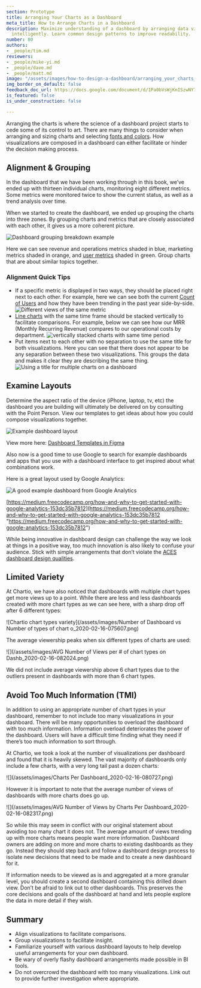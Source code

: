 ```yaml
---
section: Prototype
title: Arranging Your Charts as a Dashboard
meta_title: How to Arrange Charts in a Dashboard
description: Maximize understanding of a dashboard by arranging data visualizations
  intelligently. Learn common design patterns to improve readability.
number: 80
authors:
- _people/tim.md
reviewers:
- _people/mike-yi.md
- _people/dave.md
- _people/matt.md
image: "/assets/images/how-to-design-a-dashboard/arranging_your_charts_as_a_dashboard/dashboardBreakdown.jpeg"
img_border_on_default: false
feedback_doc_url: https://docs.google.com/document/d/1Pa0bVsWjKnISzwNY7REZqlkMQVtJhnMi74QccC7ut1A/edit?usp=sharing
is_featured: false
is_under_construction: false

---
```

Arranging the charts is where the science of a dashboard project starts to cede some of its control to art. There are many things to consider when arranging and sizing charts and selecting [fonts and colors](https://dataschool.com/how-to-design-a-dashboard/what-makes-a-great-dashboard-aces/). How visualizations are composed in a dashboard can either facilitate or hinder the decision making process.

## Alignment & Grouping

In the dashboard that we have been working through in this book, we’ve ended up with thirteen individual charts, monitoring eight different metrics. Some metrics were monitored twice to show the current status, as well as a trend analysis over time.

When we started to create the dashboard, we ended up grouping the charts into three zones. By grouping charts and metrics that are closely associated with each other, it gives us a more coherent picture.

![Dashboard grouping breakdown example](/assets/images/how-to-design-a-dashboard/arranging_your_charts_as_a_dashboard/dashboardBreakdown.jpeg)

Here we can see revenue and operations metrics shaded in blue, marketing metrics shaded in orange, and [user metrics](https://chartio.com/learn/product-analytics/top-product-metrics/) shaded in green. Group charts that are about similar topics together.

### Alignment Quick Tips

* If a specific metric is displayed in two ways, they should be placed right next to each other. For example, here we can see both the current [Count of Users](https://chartio.com/learn/product-analytics/what-are-active-users/) and how they have been trending in the past year side-by-side.
  ![Different views of the same metric](/assets/images/how-to-design-a-dashboard/arranging_your_charts_as_a_dashboard/sameMetrics.png)
* [Line charts](https://chartio.com/learn/charts/line-chart-complete-guide/) with the same time frame should be stacked vertically to facilitate comparisons. For example, below we can see how our MRR (Monthly Recurring Revenue) compares to our operational costs by department.
  ![vertically stacked charts with same time period](/assets/images/how-to-design-a-dashboard/arranging_your_charts_as_a_dashboard/sameTime.png)
* Put items next to each other with no separation to use the same title for both visualizations. Here you can see that there does not appear to be any separation between these two visualizations. This groups the data and makes it clear they are describing the same thing.
  ![Using a title for multiple charts on a dashboard](/assets/images/how-to-design-a-dashboard/arranging_your_charts_as_a_dashboard/sameTitle.png)

## Examine Layouts

Determine the aspect ratio of the device (iPhone, laptop, tv, etc) the dashboard you are building will ultimately be delivered on by consulting with the Point Person. View our templates to get ideas about how you could compose visualizations together.

![Example dashboard layout](/assets/images/how-to-design-a-dashboard/arranging_your_charts_as_a_dashboard/exampleLayout.png)

View more here: [Dashboard Templates in Figma](https://www.figma.com/file/dTND29GywRZ16tgsv7nORhKx/Dashboard-Templates?node-id=0%3A1)

Also now is a good time to use Google to search for example dashboards and apps that you use with a dashboard interface to get inspired about what combinations work.

Here is a great layout used by Google Analytics:

![A good example dashboard from Google Analytics](/assets/images/how-to-design-a-dashboard/arranging_your_charts_as_a_dashboard/googleAnalytics.png)

[https://medium.freecodecamp.org/how-and-why-to-get-started-with-google-analytics-153dc35b7812](https://medium.freecodecamp.org/how-and-why-to-get-started-with-google-analytics-153dc35b7812 "https://medium.freecodecamp.org/how-and-why-to-get-started-with-google-analytics-153dc35b7812")

While being innovative in dashboard design can challenge the way we look at things in a positive way, too much innovation is also likely to confuse your audience. Stick with simple arrangements that don’t violate the [ACES dashboard design qualities](https://dataschool.com/how-to-design-a-dashboard/what-makes-a-great-dashboard-aces/).

## Limited Variety

At Chartio, we have also noticed that dashboards with multiple chart types get more views up to a point. While there are less and less dashboards created with more chart types as we can see here, with a sharp drop off after 6 different types:

![Chartio chart types variety](/assets/images/Number of Dashboard vs Number of types of chart o_2020-02-16-075607.png)

The average viewership peaks when six different types of charts are used:

![](/assets/images/AVG Number of Views per # of chart types on Dashb_2020-02-16-082024.png)

We did not include average viewership above 6 chart types due to the outliers present in dashboards with more than 6 chart types.

## Avoid Too Much Information (TMI)

In addition to using an appropriate number of chart types in your dashboard, remember to not include too many visualizations in your dashboard. There will be many opportunities to overload the dashboard with too much information. Information overload deteriorates the power of the dashboard. Users will have a difficult time finding what they need if there’s too much information to sort through.

At Chartio, we took a look at the number of visualizations per dashboard and found that it is heavily skewed. The vast majority of dashboards only include a few charts, with a very long tail past a dozen charts:

![](/assets/images/Charts Per Dashboard_2020-02-16-080727.png)

However it is important to note that the average number of views of dashboards with more charts does go up.

![](/assets/images/AVG Number of Views by Charts Per Dashboard_2020-02-16-082317.png)

So while this may seem in conflict with our original statement about avoiding too many chart it does not. The average amount of views trending up with more charts means people want more information. Dashboard owners are adding on more and more charts to existing dashboards as they go. Instead they should step back and follow a dashboard design process to isolate new decisions that need to be made and to create a new dashboard for it.

If information needs to be viewed as is and aggregated at a more granular level, you should create a second dashboard containing this drilled down view. Don’t be afraid to link out to other dashboards. This preserves the core decisions and goals of the dashboard at hand and lets people explore the data in more detail if they wish.

## Summary

* Align visualizations to facilitate comparisons.
* Group visualizations to facilitate insight.
* Familiarize yourself with various dashboard layouts to help develop useful arrangements for your own dashboard.
* Be wary of overly flashy dashboard arrangements made possible in BI tools.
* Do not overcrowd the dashboard with too many visualizations. Link out to provide further investigation where appropriate.